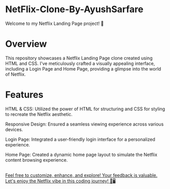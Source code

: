 # NetFlix-Clone-By-AyushSarfare
Welcome to my Netflix Landing Page project! 🎉

# Overview
This repository showcases a Netflix Landing Page clone created using HTML and CSS. I've meticulously crafted a visually appealing interface, including a Login Page and Home Page, providing a glimpse into the world of Netflix.

# Features
HTML & CSS: Utilized the power of HTML for structuring and CSS for styling to recreate the Netflix aesthetic.

Responsive Design: Ensured a seamless viewing experience across various devices.

Login Page: Integrated a user-friendly login interface for a personalized experience.

Home Page: Created a dynamic home page layout to simulate the Netflix content browsing experience.

<ins><br>Feel free to customize, enhance, and explore! Your feedback is valuable. Let's enjoy the Netflix vibe in this coding journey! 🍿🖥️</ins>
